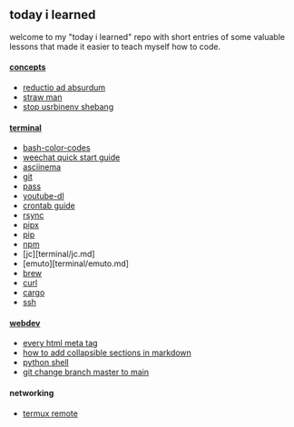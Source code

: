 ## today i learned
welcome to my "today i learned" repo with short entries of some valuable lessons that made it easier to teach myself how to code.
<br>
#### [concepts](#concepts)
  - [reductio ad absurdum](concepts/reductio-ad-absurdum.md)
  - [straw man](concepts/straw-man.md)
  - [stop usrbinenv shebang](concepts/stop-usrbinenv.md)
#### [terminal](#terminal)
  - [bash-color-codes](terminal/bash-color-codes.md)
  - [weechat quick start guide](terminal/weechat-quick-start.md)
  - [asciinema](terminal/asciinema.md)
  - [git](terminal/git.md)
  - [pass](terminal/pass.md)
  - [youtube-dl](terminal/youtube-dl.md)
  - [crontab guide](terminal/crontab-guide.md)
  - [rsync](terminal/rsync.md)
  - [pipx](terminal/pipx.md)
  - [pip](terminal/pip.md)
  - [npm](terminal/npm.md)
  - [jc][terminal/jc.md]
  - [emuto][terminal/emuto.md]
  - [brew](terminal/brew.md)
  - [curl](terminal/curl.md)
  - [cargo](terminal/cargo.md)
  - [ssh](terminal/ssh.md)
#### [webdev](#webdev)
  - [every html meta tag](webdev/html-meta-tags.md)
  - [how to add collapsible sections in markdown](webdev/markdown-details-collapsible.md)
  - [python shell](webdev/python_shell.md)
  - [git change branch master to main](webdev/git-change-master2main.md)
  #### networking
  - [termux remote](networking/remote-termux.md)




